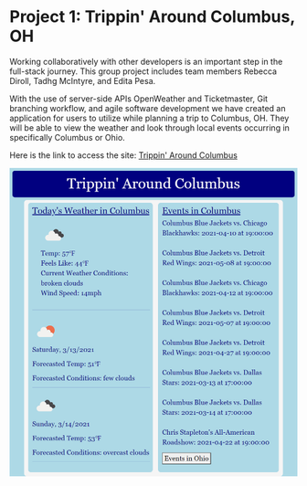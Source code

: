 # Project 1: Trippin' Around Columbus, OH

Working collaboratively with other developers is an important step in the full-stack journey. This group project includes team members Rebecca Diroll, Tadhg McIntyre, and Edita Pesa. 

With the use of server-side APIs OpenWeather and Ticketmaster, Git branching workflow, and agile software development we have created an application for users to utilize while planning a trip to Columbus, OH. They will be able to view the weather and look through local events occurring in specifically Columbus or Ohio.

Here is the link to access the site: [Trippin' Around Columbus](https://tadhgmc.github.io/Project-1/)

![demo pic](assets\images\demo-pic.jpg)

